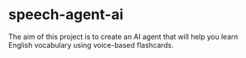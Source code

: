 # speech-agent-ai
The aim of this project is to create an AI agent that will help you learn English vocabulary using voice-based flashcards.
